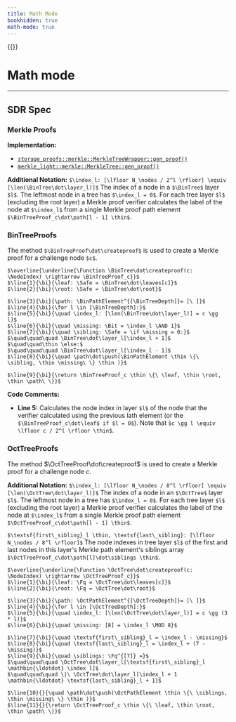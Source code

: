 ```yaml
---
title: Math Mode
bookhidden: true
math-mode: true
---
```



{{<plain hidden>}}
$$
\gdef\createporepbatch{\textsf{create_porep_batch}}
\gdef\GrothProof{\textsf{Groth16Proof}}
\gdef\Groth{\textsf{Groth16}}
\gdef\GrothEvaluationKey{\textsf{Groth16EvaluationKey}}
\gdef\GrothVerificationKey{\textsf{Groth16VerificationKey}}
\gdef\creategrothproof{\textsf{create_groth16_proof}}
\gdef\ParentLabels{\textsf{ParentLabels}}
\gdef\or#1#2{\langle #1 | #2 \rangle}
\gdef\porepreplicas{\textsf{porep_replicas}}
\gdef\postreplicas{\textsf{post_replicas}}
\gdef\winningpartitions{\textsf{winning_partitions}}
\gdef\windowpartitions{\textsf{window_partitions}}
\gdef\sector{\textsf{sector}}
\gdef\lebitstolebytes{\textsf{le_bits_to_le_bytes}}
\gdef\lebinrep#1{{\llcorner #1 \lrcorner_{\lower{2pt}{2, \textsf{le}}}}}
\gdef\bebinrep#1{{\llcorner #1 \lrcorner_{\lower{2pt}{2, \textsf{be}}}}}
\gdef\lebytesbinrep#1{{\llcorner #1 \lrcorner_{\lower{2pt}{2, \textsf{le-bytes}}}}}
\gdef\fesitelrounds{\textsf{fesitel_rounds}}
\gdef\int{\textsf{int}}
\gdef\lebytes{\textsf{le-bytes}}
\gdef\lebytestolebits{\textsf{le_bytes_to_le_bits}}
\gdef\letooctet{\textsf{le_to_octet}}
\gdef\byte{\textsf{byte}}
\gdef\postpartitions{\textsf{post_partitions}}
\gdef\PostReplica{\textsf{PostReplica}}
\gdef\PostReplicas{\textsf{PostReplicas}}
\gdef\PostPartitionProof{\textsf{PostPartitionProof}}
\gdef\PostReplicaProof{\textsf{PostReplicaProof}}
\gdef\TreeRProofs{\textsf{TreeRProofs}}
\gdef\pad{\textsf{pad}}
\gdef\octettole{\textsf{octet_to_le}}
\gdef\packed{\textsf{packed}}
\gdef\val{\textsf{val}}
\gdef\bits{\textsf{bits}}
\gdef\partitions{\textsf{partitions}}
\gdef\Batch{\textsf{Batch}}
\gdef\batch{\textsf{batch}}
\gdef\postbatch{\textsf{post_batch}}
\gdef\postchallenges{\textsf{post_challenges}}
\gdef\Nonce{\textsf{Nonce}}
\gdef\createvanillaporepproof{\textsf{create_vanilla_porep_proof}}
\gdef\PorepVersion{\textsf{PorepVersion}}
\gdef\bedecode{\textsf{be_decode}}
\gdef\OR{\mathbin{|}}
\gdef\indexbits{\textsf{index_bits}}
\gdef\nor{\textsf{nor}}
\gdef\and{\textsf{and}}
\gdef\norgadget{\textsf{nor_gadget}}
\gdef\andgadget{\textsf{and_gadget}}
\gdef\el{\textsf{el}}
\gdef\arr{\textsf{arr}}
\gdef\pickgadget{\textsf{pick_gadget}}
\gdef\pick{\textsf{pick}}
\gdef\int{\textsf{int}}
\gdef\x{\textsf{x}}
\gdef\y{\textsf{y}}
\gdef\aap{{\langle \auxb | \pubb \rangle}}
\gdef\aapc{{\langle \auxb | \pubb | \constb \rangle}}
\gdef\TreeRProofs{\textsf{TreeRProofs}}
\gdef\parentlabelsbits{\textsf{parent_labels_bits}}
\gdef\label{\textsf{label}}
\gdef\layerbits{\textsf{layer_bits}}
\gdef\labelbits{\textsf{label_bits}}
\gdef\digestbits{\textsf{digest_bits}}
\gdef\node{\textsf{node}}
\gdef\layerindex{\textsf{layer_index}}
\gdef\be{\textsf{be}}
\gdef\octet{\textsf{octet}}
\gdef\reverse{\textsf{reverse}}
\gdef\LSBit{\textsf{LSBit}}
\gdef\MSBit{\textsf{MSBit}}
\gdef\LSByte{\textsf{LSByte}}
\gdef\MSByte{\textsf{MSByte}}
\gdef\PorepPartitionProof{\textsf{PorepPartitionProof}}
\gdef\PostPartitionProof{\textsf{PostPartitionProof}}
\gdef\lebinrep#1{{\llcorner #1 \lrcorner_{\lower{2pt}{2, \textsf{le}}}}}
\gdef\bebinrep#1{{\llcorner #1 \lrcorner_{\lower{2pt}{2, \textsf{be}}}}}
\gdef\octetbinrep#1{{\llcorner #1 \lrcorner_{\lower{2pt}{2, \textsf{octet}}}}}
\gdef\fieldelement{\textsf{field_element}}
\gdef\Fqsafe{{\mathbb{F}_{q, \safe}}}
\gdef\elem{\textsf{elem}}
\gdef\challenge{\textsf{challenge}}
\gdef\challengeindex{\textsf{challenge_index}}
\gdef\uniquechallengeindex{\textsf{unique_challenge_index}}
\gdef\replicaindex{\textsf{replica_index}}
\gdef\uniquereplicaindex{\textsf{unique_replica_index}}
\gdef\nreplicas{\textsf{n_replicas}}
\gdef\unique{\textsf{unique}}
\gdef\R{\mathcal{R}}
\gdef\getpostchallenge{\textsf{get_post_challenge}}
\gdef\verifyvanillapostproof{\textsf{verify_vanilla_post_proof}}
\gdef\BinPathElement{\textsf{BinPathElement}}
\gdef\BinTreeDepth{\textsf{BinTreeDepth}}
\gdef\BinTree{\textsf{BinTree}}
\gdef\BinTreeProof{\textsf{BinTreeProof}}
\gdef\bintreeproofisvalid{\textsf{bintree_proof_is_valid}}
\gdef\Bit{{\{0, 1\}}}
\gdef\Byte{\mathbb{B}}
\gdef\calculatebintreechallenge{\textsf{calculate_bintree_challenge}}
\gdef\calculateocttreechallenge{\textsf{calculate_octtree_challenge}}
\gdef\depth{\textsf{depth}}
\gdef\dot{\textsf{.}}
\gdef\for{\textsf{for }}
\gdef\Function{\textbf{Function: }}
\gdef\Fq{{\mathbb{F}_q}}
\gdef\leaf{\textsf{leaf}}
\gdef\line#1#2#3{\scriptsize{\textsf{#1.}#2}\ \normalsize{#3}}
\gdef\missing{\textsf{missing}}
\gdef\NodeIndex{\textsf{NodeIndex}}
\gdef\nodes{\textsf{nodes}}
\gdef\OctPathElement{\textsf{OctPathElement}}
\gdef\OctTree{\textsf{OctTree}}
\gdef\OctTreeDepth{\textsf{OctTreeDepth}}
\gdef\OctTreeProof{\textsf{OctTreeProof}}
\gdef\octtreeproofisvalid{\textsf{octtree_proof_is_valid}}
\gdef\path{\textsf{path}}
\gdef\pathelem{\textsf{path_elem}}
\gdef\return{\textsf{return }}
\gdef\root{\textsf{root}}
\gdef\Safe{{\Byte^{[32]}_\textsf{safe}}}
\gdef\sibling{\textsf{sibling}}
\gdef\siblings{\textsf{siblings}}
\gdef\struct{\textsf{struct }}
\gdef\Teq{\underset{{\small \mathbb{T}}}{=}}
\gdef\Tequiv{\underset{{\small \mathbb{T}}}{\equiv}}
\gdef\thin{{\thinspace}}
\gdef\AND{\mathbin{\&}}
\gdef\MOD{\mathbin{\%}}
\gdef\createproof{{\textsf{create\_proof}}}
\gdef\layer{\textsf{layer}}
\gdef\nodeindex{\textsf{node_index}}
\gdef\childindex{\textsf{child_index}}
\gdef\push{\textsf{push}}
\gdef\index{\textsf{index}}
\gdef\leaves{\textsf{leaves}}
\gdef\len{\textsf{len}}
\gdef\ColumnProof{\textsf{ColumnProof}}
\gdef\concat{\ \|\ }
\gdef\inputs{\textsf{inputs}}
\gdef\Poseidon{\textsf{Poseidon}}
\gdef\bi{\ \ }
\gdef\Bool{{\{\textsf{True}, \textsf{False}\}}}
\gdef\curr{\textsf{curr}}
\gdef\if{\textsf{if }}
\gdef\else{\textsf{else}}
\gdef\proof{\textsf{proof}}
\gdef\Sha#1{\textsf{Sha#1}}
\gdef\ldotdot{{\ldotp\ldotp}}
\gdef\as{\textsf{ as }}
\gdef\bintreerootgadget{\textsf{bintree_root_gadget}}
\gdef\octtreerootgadget{\textsf{octtree_root_gadget}}
\gdef\cs{\textsf{cs}}
\gdef\RCS{\textsf{R1CS}}
\gdef\pathbits{\textsf{path_bits}}
\gdef\missingbit{\textsf{missing_bit}}
\gdef\missingbits{\textsf{missing_bits}}
\gdef\pubb{\textbf{pub}}
\gdef\privb{\textbf{priv}}
\gdef\auxb{\textbf{aux}}
\gdef\constb{\textbf{const}}
\gdef\CircuitVal{\textsf{CircuitVal}}
\gdef\CircuitBit{{\textsf{CircuitVal}_\Bit}}
\gdef\Le{\textsf{le}}
\gdef\privateinput{\textsf{private_input}}
\gdef\publicinput{\textsf{public_input}}
\gdef\deq{\mathbin{\overset{\diamond}{=}}}
\gdef\alloc{\textsf{alloc}}
\gdef\insertgadget#1{\textsf{insert_#1_gadget}}
\gdef\block{\textsf{block}}
\gdef\shagadget#1#2{\textsf{sha#1_#2_gadget}}
\gdef\poseidongadget#1{\textsf{poseidon_#1_gadget}}
\gdef\refeq{\mathbin{\overset{{\small \&}}=}}
\gdef\ptreq{\mathbin{\overset{{\small \&}}=}}
\gdef\bit{\textsf{bit}}
\gdef\auxle{{[\textbf{aux}, \textsf{le}]}}
\gdef\SpecificNotation{{\underline{\text{Specific Notation}}}}
\gdef\repeat{\textsf{repeat}}
\gdef\preimage{\textsf{preimage}}
\gdef\digest{\textsf{digest}}
\gdef\digestbytes{\textsf{digest_bytes}}
\gdef\digestint{\textsf{digest_int}}
\gdef\leencode{\textsf{le_encode}}
\gdef\ledecode{\textsf{le_decode}}
\gdef\ReplicaID{\textsf{ReplicaID}}
\gdef\replicaid{\textsf{replica_id}}
\gdef\replicaidbits{\textsf{replica_id_bits}}
\gdef\replicaidblock{\textsf{replica_id_block}}
\gdef\cc{\textsf{::}}
\gdef\new{\textsf{new}}
\gdef\lebitsgadget{\textsf{le_bits_gadget}}
\gdef\CircuitBitOrConst{{\textsf{CircuitValOrConst}_\Bit}}
\gdef\createporepcircuit{\textsf{create_porep_circuit}}
\gdef\CommD{\textsf{CommD}}
\gdef\CommC{\textsf{CommC}}
\gdef\CommR{\textsf{CommR}}
\gdef\CommCR{\textsf{CommCR}}
\gdef\commd{\textsf{comm_d}}
\gdef\commc{\textsf{comm_c}}
\gdef\commr{\textsf{comm_r}}
\gdef\commcr{\textsf{comm_cr}}
\gdef\assert{\textsf{assert}}
\gdef\asserteq{\textsf{assert_eq}}
\gdef\TreeDProof{\textsf{TreeDProof}}
\gdef\TreeRProof{\textsf{TreeRProof}}
\gdef\TreeR{\textsf{TreeR}}
\gdef\ParentColumnProofs{\textsf{ParentColumnProofs}}
\gdef\challengebits{\textsf{challenge_bits}}
\gdef\packedchallenge{\textsf{packed_challenge}}
\gdef\PartitionProof{\textsf{PartitionProof}}
\gdef\u#1{\textsf{u#1}}
\gdef\packbitsasinputgadget{\textsf{pack_bits_as_input_gadget}}
\gdef\treedleaf{\textsf{tree_d_leaf}}
\gdef\treerleaf{\textsf{tree_r_leaf}}
\gdef\calculatedtreedroot{\textsf{calculated_tree_d_root}}
\gdef\calculatedtreerleaf{\textsf{calculated_tree_r_leaf}}
\gdef\calculatedcommd{\textsf{calculated_comm_d}}
\gdef\calculatedcommc{\textsf{calculated_comm_c}}
\gdef\calculatedcommr{\textsf{calculated_comm_r}}
\gdef\calculatedcommcr{\textsf{calculated_comm_cr}}
\gdef\layers{\textsf{layers}}
\gdef\total{\textsf{total}}
\gdef\column{\textsf{column}}
\gdef\parentcolumns{\textsf{parent_columns}}
\gdef\columns{\textsf{columns}}
\gdef\parentlabel{\textsf{parent_label}}
\gdef\label{\textsf{label}}
\gdef\calculatedtreecleaf{\textsf{calculated_tree_c_leaf}}
\gdef\calculatedcolumn{\textsf{calculated_column}}
\gdef\parentlabels{\textsf{parent_labels}}
\gdef\drg{\textsf{drg}}
\gdef\exp{\textsf{exp}}
\gdef\parentlabelbits{\textsf{parent_label_bits}}
\gdef\parentlabelblock{\textsf{parent_label_block}}
\gdef\Bits{\textsf{ Bits}}
\gdef\safe{\textsf{safe}}
\gdef\calculatedlabel{\textsf{calculated_label}}
\gdef\createlabelgadget{\textsf{create_label_gadget}}
\gdef\encodingkey{\textsf{encoding_key}}
\gdef\encodegadget{\textsf{encode_gadget}}
\gdef\TreeC{\textsf{TreeC}}
\gdef\value{\textsf{value}}
\gdef\encoded{\textsf{encoded}}
\gdef\unencoded{\textsf{unencoded}}
\gdef\key{\textsf{key}}
\gdef\lc{\textsf{lc}}
\gdef\LC{\textsf{LC}}
\gdef\LinearCombination{\textsf{LinearCombination}}
\gdef\one{\textsf{one}}
\gdef\constraint{\textsf{constraint}}
\gdef\proofs{\textsf{proofs}}
\gdef\merkleproofs{\textsf{merkle_proofs}}
\gdef\TreeRProofs{\textsf{TreeRProofs}}
\gdef\challenges{\textsf{challenges}}
\gdef\pub{\textsf{pub}}
\gdef\priv{\textsf{priv}}
\gdef\last{\textsf{last}}
\gdef\TreeRProofs{\textsf{TreeRProofs}}
\gdef\post{\textsf{post}}
\gdef\SectorID{\textsf{SectorID}}
\gdef\winning{\textsf{winning}}
\gdef\window{\textsf{window}}
\gdef\Replicas{\textsf{Replicas}}
\gdef\P{\mathcal{P}}
\gdef\ww{{\textsf{winning}|\textsf{window}}}
\gdef\replicasperk{{\textsf{replicas}/k}}
\gdef\replicas{\textsf{replicas}}
\gdef\Replica{\textsf{Replica}}
\gdef\createvanillapostproof{\textsf{create_vanilla_post_proof}}
\gdef\createpostcircuit{\textsf{create_post_circuit}}
\gdef\ReplicaProof{\textsf{ReplicaProof}}
\gdef\aww{{\langle \ww \rangle}}
\gdef\partitionproof{\textsf{partition_proof}}
\gdef\replicas{\textsf{replicas}}
\gdef\getdrgparents{\textsf{get_drg_parents}}
\gdef\getexpparents{\textsf{get_exp_parents}}
\gdef\DrgSeed{\textsf{DrgSeed}}
\gdef\DrgSeedPrefix{\textsf{DrgSeedPrefix}}
\gdef\FeistelKeysBytes{\textsf{FeistelKeysBytes}}
\gdef\porep{\textsf{porep}}
\gdef\rng{\textsf{rng}}
\gdef\ChaCha#1{\textsf{ChaCha#1}}
\gdef\cc{\textsf{::}}
\gdef\fromseed{\textsf{from_seed}}
\gdef\buckets{\textsf{buckets}}
\gdef\meta{\textsf{meta}}
\gdef\dist{\textsf{dist}}
\gdef\each{\textsf{each}}
\gdef\PorepID{\textsf{PorepID}}
\gdef\porepgraphseed{\textsf{porep_graph_seed}}
\gdef\utf{\textsf{utf8}}
\gdef\DrgStringID{\textsf{DrgStringID}}
\gdef\FeistelStringID{\textsf{FeistelStringID}}
\gdef\graphid{\textsf{graph_id}}
\gdef\createfeistelkeys{\textsf{create_feistel_keys}}
\gdef\FeistelKeys{\textsf{FeistelKeys}}
\gdef\feistelrounds{\textsf{fesitel_rounds}}
\gdef\feistel{\textsf{feistel}}
\gdef\ExpEdgeIndex{\textsf{ExpEdgeIndex}}
\gdef\loop{\textsf{loop}}
\gdef\right{\textsf{right}}
\gdef\left{\textsf{left}}
\gdef\mask{\textsf{mask}}
\gdef\RightMask{\textsf{RightMask}}
\gdef\LeftMask{\textsf{LeftMask}}
\gdef\roundkey{\textsf{round_key}}
\gdef\beencode{\textsf{be_encode}}
\gdef\Blake{\textsf{Blake2b}}
\gdef\input{\textsf{input}}
\gdef\output{\textsf{output}}
\gdef\while{\textsf{while }}
\gdef\digestright{\textsf{digest_right}}
\gdef\xor{\mathbin{\oplus_\text{xor}}}
\gdef\Edges{\textsf{ Edges}}
\gdef\edge{\textsf{edge}}
\gdef\expedge{\textsf{exp_edge}}
\gdef\expedges{\textsf{exp_edges}}
\gdef\createlabel{\textsf{create_label}}
\gdef\Label{\textsf{Label}}
\gdef\Column{\textsf{Column}}
\gdef\Columns{\textsf{Columns}}
\gdef\ParentColumns{\textsf{ParentColumns}}
%\gdef\tern#1?#2:#3{#1\ \text{?}\ #2 \ \text{:}\ #3}
\gdef\repeattolength{\textsf{repeat_to_length}}
\gdef\verifyvanillaporepproof{\textsf{verify_vanilla_porep_proof}}
\gdef\poreppartitions{\textsf{porep_partitions}}
\gdef\challengeindex{\textsf{challenge_index}}
\gdef\porepbatch{\textsf{porep_batch}}
\gdef\winningchallenges{\textsf{winning_challenges}}
\gdef\windowchallenges{\textsf{window_challenges}}
\gdef\PorepPartitionProof{\textsf{PorepPartitionProof}}
\gdef\TreeD{\textsf{TreeD}}
\gdef\TreeCProof{\textsf{TreeCProof}}
\gdef\Labels{\textsf{Labels}}
\gdef\porepchallenges{\textsf{porep_challenges}}
\gdef\postchallenges{\textsf{post_challenges}}
\gdef\PorepChallengeSeed{\textsf{PorepChallengeSeed}}
\gdef\getporepchallenges{\textsf{get_porep_challenges}}
\gdef\getallparents{\textsf{get_all_parents}}
\gdef\PorepChallengeProof{\textsf{PorepChallengeProof}}
\gdef\challengeproof{\textsf{challenge_proof}}
\gdef\PorepChallenges{\textsf{PorepChallenges}}
\gdef\replicate{\textsf{replicate}}
\gdef\createreplicaid{\textsf{create_replica_id}}
\gdef\ProverID{\textsf{ProverID}}
\gdef\replicaid{\textsf{replica_id}}
\gdef\generatelabels{\textsf{generate_labels}}
\gdef\labelwithdrgparents{\textsf{label_with_drg_parents}}
\gdef\labelwithallparents{\textsf{label_with_all_parents}}
\gdef\createtreecfromlabels{\textsf{create_tree_c_from_labels}}
\gdef\ColumnDigest{\textsf{ColumnDigest}}
\gdef\encode{\textsf{encode}}
$$
{{</plain>}}

# Math mode
---

## SDR Spec

### Merkle Proofs

**Implementation:**
* [`storage_proofs::merkle::MerkleTreeWrapper::gen_proof()`]()
* [`merkle_light::merkle::MerkleTree::gen_proof()`](https://github.com/filecoin-project/merkle_light/blob/64a468807c594d306d12d943dd90cc5f88d0d6b0/src/merkle.rs#L918)

**Additional Notation:**
`$\index_l: [\lfloor N_\nodes / 2^l \rfloor] \equiv [\len(\BinTree\dot\layer_l)]$`
The index of a node in a `$\BinTree$` layer `$l$`. The leftmost node in a tree has `$\index_l = 0$`. For each tree layer `$l$` (excluding the root layer) a Merkle proof verifier calculates the label of the node at `$\index_l$` from a single Merkle proof path element `$\BinTreeProof_c\dot\path[l - 1] \thin$`.

### BinTreeProofs

The method `$\BinTreeProof\dot\createproof$` is used to create a Merkle proof for a challenge node `$c$`.

```text
$\overline{\underline{\Function \BinTree\dot\createproof(c: \NodeIndex) \rightarrow \BinTreeProof_c}}$
$\line{1}{\bi}{\leaf: \Safe = \BinTree\dot\leaves[c]}$
$\line{2}{\bi}{\root: \Safe = \BinTree\dot\root}$

$\line{3}{\bi}{\path: \BinPathElement^{[\BinTreeDepth]}= [\ ]}$
$\line{4}{\bi}{\for l \in [\BinTreeDepth]:}$
$\line{5}{\bi}{\quad \index_l: [\len(\BinTree\dot\layer_l)] = c \gg l}$
$\line{6}{\bi}{\quad \missing: \Bit = \index_l \AND 1}$
$\line{7}{\bi}{\quad \sibling: \Safe = \if \missing = 0:}$
$\quad\quad\quad \BinTree\dot\layer_l[\index_l + 1]$
$\quad\quad\thin \else:$
$\quad\quad\quad \BinTree\dot\layer_l[\index_l - 1]$
$\line{8}{\bi}{\quad \path\dot\push(\BinPathElement \thin \{\ \sibling, \thin \missing\ \} \thin )}$

$\line{9}{\bi}{\return \BinTreeProof_c \thin \{\ \leaf, \thin \root, \thin \path\ \}}$
```


**Code Comments:**
* **Line 5:** Calculates the node index in layer `$l$` of the node that the verifier calculated using the previous lath element (or the `$\BinTreeProof_c\dot\leaf$ if $l = 0$`). Note that `$c \gg l \equiv \lfloor c / 2^l \rfloor \thin$`.

### OctTreeProofs

The method $\OctTreeProof\dot\createproof$ is used to create a Merkle proof for a challenge node $c$.

**Additional Notation:**
`$\index_l: [\lfloor N_\nodes / 8^l \rfloor] \equiv [\len(\OctTree\dot\layer_l)]$`
The index of a node in an `$\OctTree$` layer `$l$`. The leftmost node in a tree has `$\index_l = 0$`. For each tree layer `$l$` (excluding the root layer) a Merkle proof verifier calculates the label of the node at `$\index_l$` from a single Merkle proof path element `$\OctTreeProof_c\dot\path[l - 1] \thin$`.

`$\textsf{first\_sibling}_l \thin, \textsf{last\_sibling}: [\lfloor N_\nodes / 8^l \rfloor]$`
The node indexes in tree layer `$l$` of the first and last nodes in this layer's Merkle path element's siblings array `$\OctTreeProof_c\dot\path[l]\dot\siblings \thin$`.

```text
$\overline{\underline{\Function \OctTree\dot\createproof(c: \NodeIndex) \rightarrow \OctTreeProof_c}}$
$\line{1}{\bi}{\leaf: \Fq = \OctTree\dot\leaves[c]}$
$\line{2}{\bi}{\root: \Fq = \OctTree\dot\root}$

$\line{3}{\bi}{\path: \OctPathElement^{[\OctTreeDepth]}= [\ ]}$
$\line{4}{\bi}{\for l \in [\OctTreeDepth]:}$
$\line{5}{\bi}{\quad \index_l: [\len(\OctTree\dot\layer_l)] = c \gg (3 * l)}$
$\line{6}{\bi}{\quad \missing: [8] = \index_l \MOD 8}$

$\line{7}{\bi}{\quad \textsf{first\_sibling}_l = \index_l - \missing}$
$\line{8}{\bi}{\quad \textsf{last\_sibling}_l = \index_l + (7 - \missing)}$
$\line{9}{\bi}{\quad \siblings: \Fq^{[7]} =}$
$\quad\quad\quad \OctTree\dot\layer_l[\textsf{first\_sibling}_l \mathbin{\ldotdot} \index_l]$
$\quad\quad\quad \|\ \OctTree\dot\layer_l[\index_l + 1 \mathbin{\ldotdot} \textsf{last\_sibling}_l + 1]$

$\line{10}{}{\quad \path\dot\push(\OctPathElement \thin \{\ \siblings, \thin \missing\ \} \thin )}$
$\line{11}{}{\return \OctTreeProof_c \thin \{\ \leaf, \thin \root, \thin \path\ \}}$
```
